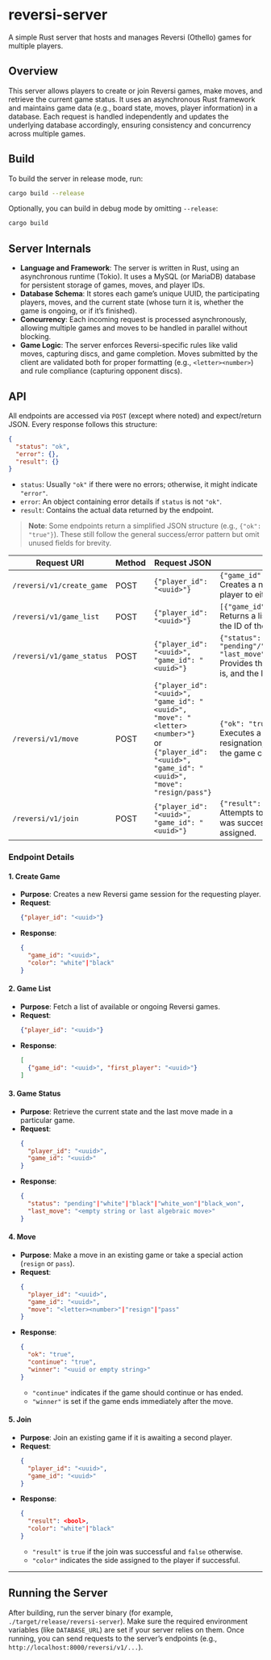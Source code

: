 # reversi-server

A simple Rust server that hosts and manages Reversi (Othello) games for multiple players.

## Overview

This server allows players to create or join Reversi games, make moves, and retrieve the current game status. It uses an asynchronous Rust framework and maintains game data (e.g., board state, moves, player information) in a database. Each request is handled independently and updates the underlying database accordingly, ensuring consistency and concurrency across multiple games.

## Build

To build the server in release mode, run:
```bash
cargo build --release
```

Optionally, you can build in debug mode by omitting `--release`:
```bash
cargo build
```

## Server Internals

- **Language and Framework**: The server is written in Rust, using an asynchronous runtime (Tokio). It uses a MySQL (or MariaDB) database for persistent storage of games, moves, and player IDs.
- **Database Schema**: It stores each game’s unique UUID, the participating players, moves, and the current state (whose turn it is, whether the game is ongoing, or if it’s finished).
- **Concurrency**: Each incoming request is processed asynchronously, allowing multiple games and moves to be handled in parallel without blocking.
- **Game Logic**: The server enforces Reversi-specific rules like valid moves, capturing discs, and game completion. Moves submitted by the client are validated both for proper formatting (e.g., `<letter><number>`) and rule compliance (capturing opponent discs).

## API

All endpoints are accessed via `POST` (except where noted) and expect/return JSON. Every response follows this structure:
```json
{
  "status": "ok", 
  "error": {},
  "result": {}
}
```
- `status`: Usually `"ok"` if there were no errors; otherwise, it might indicate `"error"`.
- `error`: An object containing error details if `status` is not `"ok"`.
- `result`: Contains the actual data returned by the endpoint.

> **Note**: Some endpoints return a simplified JSON structure (e.g., `{"ok": "true"}`). These still follow the general success/error pattern but omit unused fields for brevity.

| **Request URI**          | **Method** | **Request JSON**                                                        | **Result JSON**                                                                      |
|--------------------------|------------|--------------------------------------------------------------------------|---------------------------------------------------------------------------------------|
| `/reversi/v1/create_game`| POST       | `{"player_id": "<uuid>"}`                                               | `{"game_id": "<uuid>", "color": "white"/"black"}`<br/>Creates a new game and assigns the requesting player to either white or black. |
| `/reversi/v1/game_list`  | POST       | `{"player_id": "<uuid>"}`                                               | `[{"game_id": "<uuid>", "first_player": "<uuid>"}]`<br/>Returns a list of available or ongoing games, including the ID of the first player. |
| `/reversi/v1/game_status`| POST       | `{"player_id": "<uuid>", "game_id": "<uuid>"}`                          | `{"status": "pending"/"white"/"black"/"white_won"/"black_won", "last_move": "<move or empty string>"}`<br/>Provides the current state of the game, whose turn it is, and the last move made (if any). |
| `/reversi/v1/move`       | POST       | `{"player_id": "<uuid>", "game_id": "<uuid>", "move": "<letter><number>"}`<br/>or<br/>`{"player_id": "<uuid>", "game_id": "<uuid>", "move": "resign/pass"}` | `{"ok": "true","continue": "true","winner": ""}`<br/>Executes a move, which may be a board move, a resignation, or a pass. Indicates if the move is valid, if the game continues, and if there is a winner. |
| `/reversi/v1/join`       | POST       | `{"player_id": "<uuid>", "game_id": "<uuid>"}`                          | `{"result": <bool>, "color": "white"/"black"}`<br/>Attempts to join an existing game. `result` is `true` if join was successful, and `color` indicates the side assigned. |

### Endpoint Details

#### 1. **Create Game**
- **Purpose**: Creates a new Reversi game session for the requesting player.
- **Request**:
  ```json
  {"player_id": "<uuid>"}
  ```
- **Response**:
  ```json
  {
    "game_id": "<uuid>",
    "color": "white"|"black"
  }
  ```

#### 2. **Game List**
- **Purpose**: Fetch a list of available or ongoing Reversi games.
- **Request**:
  ```json
  {"player_id": "<uuid>"}
  ```
- **Response**:
  ```json
  [
    {"game_id": "<uuid>", "first_player": "<uuid>"}
  ]
  ```

#### 3. **Game Status**
- **Purpose**: Retrieve the current state and the last move made in a particular game.
- **Request**:
  ```json
  {
    "player_id": "<uuid>",
    "game_id": "<uuid>"
  }
  ```
- **Response**:
  ```json
  {
    "status": "pending"|"white"|"black"|"white_won"|"black_won",
    "last_move": "<empty string or last algebraic move>"
  }
  ```

#### 4. **Move**
- **Purpose**: Make a move in an existing game or take a special action (`resign` or `pass`).
- **Request**:
  ```json
  {
    "player_id": "<uuid>",
    "game_id": "<uuid>",
    "move": "<letter><number>"|"resign"|"pass"
  }
  ```
- **Response**:
  ```json
  {
    "ok": "true",
    "continue": "true",
    "winner": "<uuid or empty string>"
  }
  ```
  - `"continue"` indicates if the game should continue or has ended.
  - `"winner"` is set if the game ends immediately after the move.

#### 5. **Join**
- **Purpose**: Join an existing game if it is awaiting a second player.
- **Request**:
  ```json
  {
    "player_id": "<uuid>",
    "game_id": "<uuid>"
  }
  ```
- **Response**:
  ```json
  {
    "result": <bool>,
    "color": "white"|"black"
  }
  ```
  - `"result"` is `true` if the join was successful and `false` otherwise.
  - `"color"` indicates the side assigned to the player if successful.

---

## Running the Server

After building, run the server binary (for example, `./target/release/reversi-server`). Make sure the required environment variables (like `DATABASE_URL`) are set if your server relies on them. Once running, you can send requests to the server’s endpoints (e.g., `http://localhost:8000/reversi/v1/...`).
